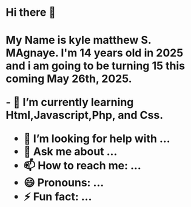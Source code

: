 <h1>Hi there 👋<h1>
<p>My Name is kyle matthew S. MAgnaye. I'm 14 years old in 2025 and i am going to be turning 15 this coming May 26th, 2025.</p>
<p>- 🌱 I’m currently learning Html,Javascript,Php, and Css.</p>

  
- 🤔 I’m looking for help with ...
- 💬 Ask me about ...
- 📫 How to reach me: ...
- 😄 Pronouns: ...
- ⚡ Fun fact: ...
  </p>
